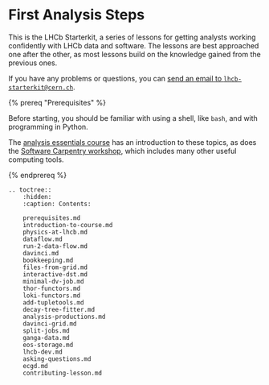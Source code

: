 # First Analysis Steps

This is the LHCb Starterkit, a series of lessons for getting analysts working confidently with LHCb data and software.
The lessons are best approached one after the other, as most lessons build on the knowledge gained from the previous ones.

If you have any problems or questions, you can [send an email to `lhcb-starterkit@cern.ch`](mailto:lhcb-starterkit@cern.ch).

{% prereq "Prerequisites" %}

Before starting, you should be familiar with using a shell, like `bash`, and with programming in Python.

The [analysis essentials course](https://hsf-training.github.io/analysis-essentials/) has an introduction to these topics, as does the [Software Carpentry workshop](https://software-carpentry.org/lessons/), which includes many other useful computing tools.

{% endprereq %}

```eval_rst
.. toctree::
    :hidden:
    :caption: Contents:

    prerequisites.md
    introduction-to-course.md
    physics-at-lhcb.md
    dataflow.md
    run-2-data-flow.md
    davinci.md
    bookkeeping.md
    files-from-grid.md
    interactive-dst.md
    minimal-dv-job.md
    thor-functors.md
    loki-functors.md
    add-tupletools.md
    decay-tree-fitter.md
    analysis-productions.md
    davinci-grid.md
    split-jobs.md
    ganga-data.md
    eos-storage.md
    lhcb-dev.md
    asking-questions.md
    ecgd.md
    contributing-lesson.md
```
